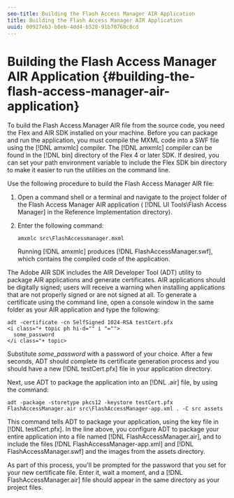 ```yaml
---
seo-title: Building the Flash Access Manager AIR Application
title: Building the Flash Access Manager AIR Application
uuid: 00927eb3-b8eb-4dd4-b528-91b70760c8cd
---
```


# Building the Flash Access Manager AIR Application {#building-the-flash-access-manager-air-application}

To build the Flash Access Manager AIR file from the source code, you need the Flex and AIR SDK installed on your machine. Before you can package and run the application, you must compile the MXML code into a SWF file using the [!DNL amxmlc] compiler. The [!DNL amxmlc] compiler can be found in the [!DNL bin] directory of the Flex 4 or later SDK. If desired, you can set your path environment variable to include the Flex SDK bin directory to make it easier to run the utilities on the command line.

Use the following procedure to build the Flash Access Manager AIR file:

1. Open a command shell or a terminal and navigate to the project folder of the Flash Access Manager AIR application ( [!DNL UI Tools\Flash Access Manager] in the Reference Implementation directory). 
1. Enter the following command: 

   ```
   amxmlc src\FlashAccessmanager.mxml
   ```

   Running [!DNL amxmlc] produces [!DNL FlashAccessManager.swf], which contains the compiled code of the application.

The Adobe AIR SDK includes the AIR Developer Tool (ADT) utility to package AIR applications and generate certificates. AIR applications should be digitally signed; users will receive a warning when installing applications that are not properly signed or are not signed at all. To generate a certificate using the command line, open a console window in the same folder as your AIR application and type the following:

```
adt -certificate -cn SelfSigned 1024-RSA testCert.pfx  
<i class="+ topic ph hi-d="" i "="">
  some_password 
</i class="+ topic>
```

Substitute *some_password* with a password of your choice. After a few seconds, ADT should complete its certificate generation process and you should have a new [!DNL testCert.pfx] file in your application directory.

Next, use ADT to package the application into an [!DNL .air] file, by using the command:

```
adt -package -storetype pkcs12 -keystore testCert.pfx FlashAccessManager.air src\FlashAccessManager-app.xml . -C src assets
```

This command tells ADT to package your application, using the key file in [!DNL testCert.pfx]. In the line above, you configure ADT to package your entire application into a file named [!DNL FlashAccessManager.air], and to include the files [!DNL FlashAccessManager-app.xml] and [!DNL FlashAccessManager.swf] and the images from the assets directory.

As part of this process, you'll be prompted for the password that you set for your new certificate file. Enter it, wait a moment, and a [!DNL FlashAccessManager.air] file should appear in the same directory as your project files. 
